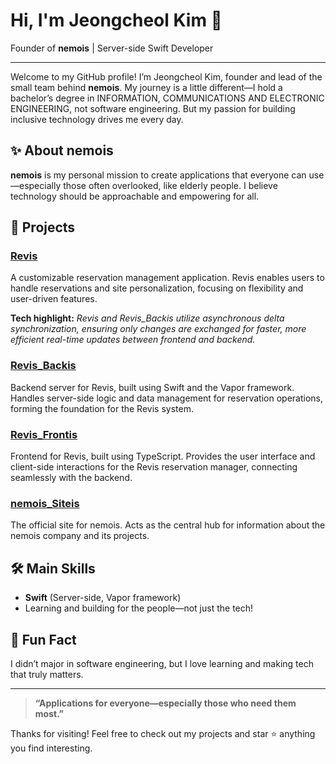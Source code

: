 # Hi, I'm Jeongcheol Kim 👋

Founder of **nemois** | Server-side Swift Developer

---

Welcome to my GitHub profile!
I’m Jeongcheol Kim, founder and lead of the small team behind **nemois**. My journey is a little different—I hold a bachelor’s degree in INFORMATION, COMMUNICATIONS AND ELECTRONIC ENGINEERING, not software engineering. But my passion for building inclusive technology drives me every day.

## ✨ About nemois
**nemois** is my personal mission to create applications that everyone can use—especially those often overlooked, like elderly people. I believe technology should be approachable and empowering for all.

## 🚀 Projects

### [Revis](https://github.com/Nemois-git/Revis)
A customizable reservation management application. Revis enables users to handle reservations and site personalization, focusing on flexibility and user-driven features.

**Tech highlight:**
_Revis and Revis_Backis utilize asynchronous delta synchronization, ensuring only changes are exchanged for faster, more efficient real-time updates between frontend and backend._

### [Revis_Backis](https://github.com/Nemois-git/Revis_Backis)
Backend server for Revis, built using Swift and the Vapor framework. Handles server-side logic and data management for reservation operations, forming the foundation for the Revis system.

### [Revis_Frontis](https://github.com/Nemois-git/Revis_Frontis)
Frontend for Revis, built using TypeScript. Provides the user interface and client-side interactions for the Revis reservation manager, connecting seamlessly with the backend.

### [nemois_Siteis](https://github.com/Nemois-git/nemois_Siteis)
The official site for nemois. Acts as the central hub for information about the nemois company and its projects.

## 🛠️ Main Skills
- **Swift** (Server-side, Vapor framework)
- Learning and building for the people—not just the tech!

## 👀 Fun Fact
I didn’t major in software engineering, but I love learning and making tech that truly matters.

---

> **“Applications for everyone—especially those who need them most.”**

Thanks for visiting!
Feel free to check out my projects and star ⭐ anything you find interesting.
